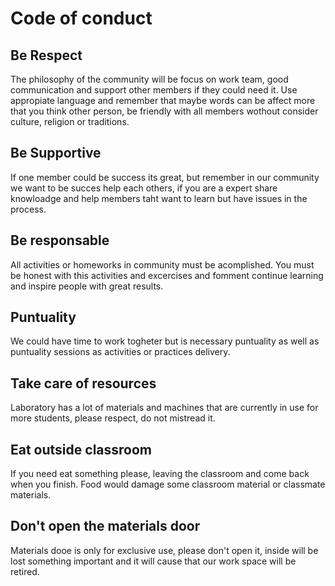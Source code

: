 # Code of conduct
## Be Respect
The philosophy of the community will be focus on work team, good communication and support other members if they could need it.
Use appropiate language and remember that maybe words can be affect more that you think other person, be friendly with all members wothout consider culture, religion or traditions.

## Be Supportive
If one member could be success its great, but remember in our community we want to be succes help each others, if you are a expert share knowloadge and help members taht want to learn but have issues in the process.

## Be responsable
All activities or homeworks in community must be acomplished. You must be honest with this activities and excercises and fomment continue learning and inspire people with great results.

## Puntuality
We could have time to work togheter but is necessary puntuality as well as puntuality sessions as activities or practices delivery.

## Take care of resources
Laboratory has a lot of materials and machines that are currently in use for more students, please respect, do not mistread it.


## Eat outside classroom
If you need eat something please, leaving the classroom and come back when you finish. Food would damage some classroom material or classmate materials.

## Don't open the materials door
Materials dooe is only for exclusive use, please don't open it, inside will be lost something important and it will cause that our work space will be retired.



